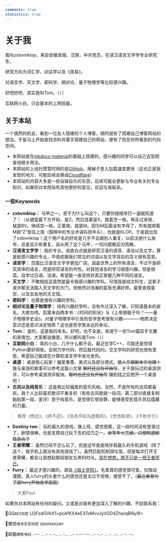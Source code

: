 ```yaml
---
comments: true
statistics: true
---
```



# 关于我 
我叫zxbvmklop，来自安徽宣城，汉族，中共党员，在读汉语言文字学专业研究生，

研究方向为词汇学、训诂学以及《周易》。

对语言学、天文学、密码学、相对论、量子物理学等比较感兴趣。

好吧好吧，其实我叫Tom。（（（

互联网小白，只会基本的上网技能。

## 关于本站
一个偶然的机会，看到一位友人搭建的个人博客，顿时就有了搭建自己博客网站的想法。于是马上开始查找资料并着手搭建自己的网站，便有了现在你所看到的代码空间。

- 本网站是在[mkdocs-material](https://squidfunk.github.io/mkdocs-material/)的基础上搭建的，感兴趣的同学可以自己去官网查询相关用法。
- 本网站的上线托管暂时用的是[GitHub](https://github.com/)，用梯子登入加载速度更快（这也正是我发愁的地方，可能后续会换成[Cloudflare](https://www.cloudflare-cn.com/enterprise/)）
- 本网站的内容大多是一些自娱自乐的东西，后续可能会更新与专业有关的专业知识。如果你对本网站有其他更好的意见，欢迎与我联系。

### 一些Keywords
- **zxbvmklop：** 马甲之一。至于为什么叫这个，只要你按顺序打一遍就知道了！（从键盘最下方开始，是Z。然后连着是X。接着空一格，再反过来按，就是BV。继续空一格，正着按，就是M。因为M后面没有字母了，所有就顺着M按“Z”型往上按（围棋中的专业术语叫扭羊头），也就是KLOP。于是就出现了zxbvmklop！这个用户名的好处是几乎不会跟别人重复，以前注册什么账号，总是显示有重复，自从用了这个马甲，一切问题都迎刃而解。
- **汉语言文字学：** 我的专业，说直白点就是研究汉语的语音、语法以及文字。算是挺感兴趣的专业，毕竟挖掘我们常见的词语以及文字背后的含义很有意思。
- **语言学：** 范围比汉语言文字学更加广阔，涵盖世界上的所有语言，不过不是研究具体的语言，而是研究语言的共性。对其他语言的学习很感兴趣，但是很菜。自学过日语、法语，希望能一直坚持并真正掌握几种不同的语言。
- **天文学：** 不敢相信这竟然是最令我感兴趣的学科。可惜我是纯文科生，这辈子或许都无法踏入天文学的大门，但依然对浩瀚的星辰充满好奇。最爱夜观星空，以及去各地的天文馆。
- **密码学：** 也算是很有兴趣的学科。
- **相对论及量子物理学：** 纯有兴趣的学科，没有作过深入了解，只知道基本的皮毛，大佬勿喷。启蒙来自两本书：《时间的形状》与《上帝掷骰子吗？——量子物理学史话》。对量子物理学中引发的哲学思考很有兴趣————物质决定意识还是意识决定物质？这也是哲学里永远的争论。
- **Tom：** 是的，这是我的本名。好吧，也不全是。来源于一张Tom猫双手叉腰的表情包，大家都说像我，所以都叫我Tom（（（
- **互联网小白：** 真的小白，几乎什么都不会。最近在学C++，可能还是觉得Python更好用些。会努力学代码，然后敲代码的。交叉学科的研究也很有意思，希望自己能成在计算机语言学中发光发热。
- **桌游：** 桌游核心玩家！偏爱重策、美式以及部分德式，~~狼人杀跟剧本杀勿蹭！~~ 我与桌游的故事可以参考这篇小文章 ~~暂时还没有开始写~~，关于我玩过的桌游测评，可以参考桌游测评板块。~~暂时也还没有开始写~~ 赚到钱之后想开一个桌游吧！
- **古风以及纯音乐：** 这是我比较偏爱的音乐风格。当然，不是所有的古风都喜欢。我个人比较喜欢歌词不重复的（有些古风歌就一段词，第二部分直接复制黏贴第一段，差评）至于纯音乐，是觉得它很安静，能够感受到音乐背后蕴藏的力量。
> 推荐《修远》、《终不还》、《浩浩乎如冯虚御风》、《世伪知贤》、《千秋岁引》
- **Destiny two：** 玩的最久的游戏。像上班，感觉很累，这一段时间没有登录过了。剧情很棒，也是支撑自己玩下去的动力之一。~~坐等年七完结，只想知道剧情走向了~~
- **王者荣耀：** 虽然已经不怎么玩了，但是这毕竟是陪伴我最久的手机游戏（除了这个，我手机上就没有其他游戏了）。虽然匹配机制很垃圾，但是每次打开王者荣耀，都会让我想起那段朋友五黑的时光。[现在想想，那不只是一把王者而已](https://www.bilibili.com/video/BV1vj411e7Cr/?spm_id_from=333.999.0.0&vd_source=86a72148a73d5e218903df9fe934c2b4)。
- **Furry：** 最近才感兴趣的，源自[《骑士学院》](essay/2024.2.21.md)。毛茸茸的感觉很可爱。仅限动漫图，真人furry的头套什么的感觉还是太过于惊悚，接受不了。（~~最近甚至为了画furry开始自学画画~~）
> 大爱Paul

如果你对本网站有任何的疑问，又或是对我有更加深入了解的兴趣，不妨联系我：

📜QQ`AES加密` U2FsdGVkX1+pcAfKXAeE37oMvvJyVGD4Zha/qBl6yI8=

🔭微信`维吉尼亚加密` zpumaxzan

📧邮箱`摩斯电码` .--- .. .- -. -.. .. -... ..- -.-- --- ..- -..- .. .- ..-. .- -. --.